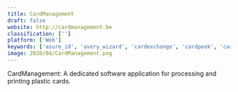 ```yaml
---
title: CardManagement
draft: false 
website: http://cardmanagement.be
classification: ['']
platform: ['Web']
keywords: ['asure_id', 'avery_wizard', 'cardexchange', 'cardpeek', 'cardpresso', 'dymo_label', 'datawriter_-_islog', 'face_crop_jet', 'hellolobby', 'intellicap', 'label_matrix', 'label_nation', 'nicelabel', 'proxyclick', 'seagull_bartender', 'tx_systems_contactless_id_reader', 'visitus_reception', 'glabels']
image: 2020/04/CardManagement.png
---
```

CardManagement: A dedicated software application for processing and printing plastic cards.